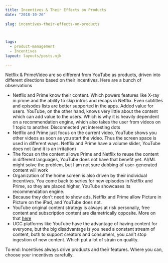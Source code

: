 ```yaml
---
title: Incentives & Their Effects on Products
date: "2018-10-26"
 
slug: incentives-their-effects-on-products



tags: 
  - product-management 
  - Incentives
layout: layouts/posts.njk

---
```


Netflix & PrimeVideo are so different from YouTube as products, driven into different directions based on their incentives. Here are a bunch of observations

- Netflix and Prime know their content. Which powers features like X-ray in prime and the ability to skip intros and recaps in Netflix. Even subtitles and episodes lists are better supported in the apps. Added value for users. YouTube, on the other hand, knows very little about the content which can add value to the users. Which is why it is heavily dependent on a recommendation engine, which also takes the user from videos on 1 topic to another. Disconnected yet interesting dots
- Netflix and Prime just focus on the current video, YouTube shows you other videos as soon as you start the video. Thus the screen space is used in different ways. Netflix and Prime have a volume slider, YouTube does not (and it is an irritation)
- The focus on the content allows Prime and Netflix to reuse the content in different languages, YouTube does not have that benefit yet. AI/ML might solve the problem, but I am not sure dubbing of user-generated content will work
- Organization of the home screen is also driven by their individual incentives. You come back to series for new episodes in Netflix and Prime, so they are placed higher, YouTube showcases its recommendation engine.
- Because they don't need to show ads, Netflix and Prime allow Picture in Picture on the iPad, and YouTube does not.
- YouTube original content strategy is always at risk personally, free content and subscription content are diametrically opposite. More on that [here](/2018/07/16/diametrically-opposite-skills/)
- UGC platforms like YouTube have the advantage of having content for everyone, but the big disadvantage is you need a constant stream of content, both to support creators and consumers, you can't stop ingestion of new content. Which put a lot of strain on quality.

To end: Incentives always drive products and their features. Where you can, choose your incentives carefully.

